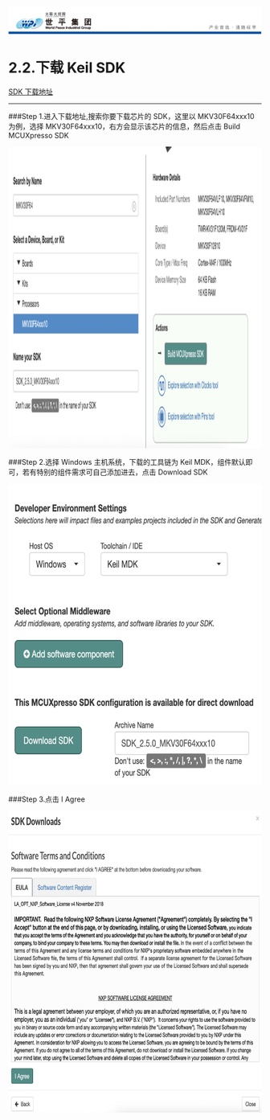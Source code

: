 ![wpiLogo](../../imgs/wpiLogo.jpg)

# 2.2.下载 Keil SDK

[SDK 下载地址](https://mcuxpresso.nxp.com/en/select)

---

###Step 1.进入下载地址,搜索你要下载芯片的 SDK，这里以 MKV30F64xxx10 为例，选择 MKV30F64xxx10，右方会显示该芯片的信息，然后点击 Build MCUXpresso SDK

<img src='../../imgs/KEIL/keilSDK1.jpg' width='100%' height='600' alt='keilSDK1' title='keilSDK1'>

###Step 2.选择 Windows 主机系统，下载的工具链为 Keil MDK，组件默认即可，若有特别的组件需求可自己添加进去，点击 Download SDK

<img src='../../imgs/KEIL/keilSDK2.jpg' width='100%' height='600  ' alt='keilSDK1' title='keilSDK1'>

###Step 3.点击 I Agree

<img src='../../imgs/KEIL/keilSDK3.jpg' width='100%' height='600' alt='keilSDK1' title='keilSDK1'>
